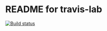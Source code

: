 # README for travis-lab
[![Build status](https://travis-ci.org/owensheehan/travis-lab.svg?master)](https://travis-ci.org/owensheehan)

